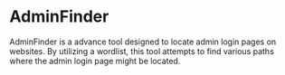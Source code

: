 # AdminFinder
AdminFinder is a advance tool designed to locate admin login pages on websites. By utilizing a wordlist, this tool attempts to find various paths where the admin login page might be located.
